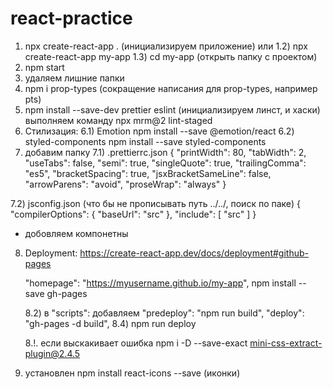 # react-practice

1) npx create-react-app .     (инициализируем приложение)
     или
 1.2)  npx create-react-app my-app
 1.3) cd my-app       (открыть папку с проектом)
2) npm start
3) удаляем лишние папки
4) npm i prop-types    (сокращение написания для prop-types, например pts)
5) npm install --save-dev prettier eslint       (инициализируем линст, и хаски)
   выполняем команду
   npx mrm@2 lint-staged
6) Стилизация:
  6.1) Emotion
       npm install --save @emotion/react
  6.2) styled-components
       npm install --save styled-components   
7) добавим папку 
  7.1) .prettierrc.json 
        {
          "printWidth": 80,
          "tabWidth": 2,
          "useTabs": false,
          "semi": true,
          "singleQuote": true,
          "trailingComma": "es5",
          "bracketSpacing": true,
          "jsxBracketSameLine": false,
          "arrowParens": "avoid",
          "proseWrap": "always"
        }
  
  7.2) jsconfig.json            (что бы не прописывать путь ../../, поиск по паке)
            {
              "compilerOptions": {
                    "baseUrl": "src"
                },
                "include": [
                    "src"
                ]
            }
            
 + добовляем компонетны           
            
8) Deployment:
   https://create-react-app.dev/docs/deployment#github-pages
   
   "homepage": "https://myusername.github.io/my-app",
    npm install --save gh-pages
    
    8.2) в "scripts": добавляем "predeploy": "npm run build",
   "deploy": "gh-pages -d build", 8.4) npm run deploy
    
    
    8.!. если выскакивает ошибка
npm i -D --save-exact mini-css-extract-plugin@2.4.5 


9) установлен npm install react-icons --save (иконки)

